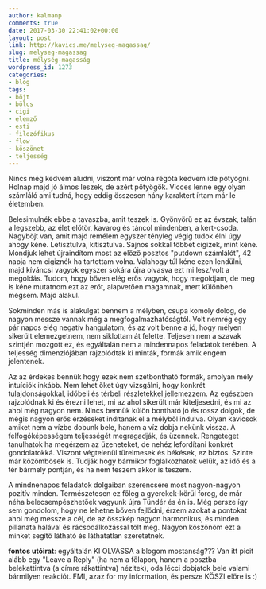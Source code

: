 ```yaml
---
author: kalmanp
comments: true
date: 2017-03-30 22:41:02+00:00
layout: post
link: http://kavics.me/melyseg-magassag/
slug: melyseg-magassag
title: mélység-magasság
wordpress_id: 1273
categories:
- blog
tags:
- böjt
- bölcs
- cigi
- elemző
- esti
- filozófikus
- flow
- köszönet
- teljesség
---
```


Nincs még kedvem aludni, viszont már volna régóta kedvem ide pötyögni. Holnap majd jó álmos leszek, de azért pötyögök. Vicces lenne egy olyan számláló ami tudná, hogy eddig összesen hány karaktert írtam már le életemben.

Belesimulnék ebbe a tavaszba, amit teszek is. Gyönyörű ez az évszak, talán a legszebb, az élet előtör, kavarog és táncol mindenben, a kert-csoda. Nagyböjt van, amit majd remélem egyszer tényleg végig tudok élni úgy ahogy kéne. Letisztulva, kitisztulva. Sajnos sokkal többet cigizek, mint kéne. Mondjuk lehet újraindítom most az előző posztos "putdown számlálót", 42 napja nem cigiznék ha tartottam volna. Valahogy túl kéne ezen lendülni, majd kíváncsi vagyok egyszer sokára újra olvasva ezt mi lesz/volt a megoldás. Tudom, hogy bőven elég erős vagyok, hogy megoldjam, de meg is kéne mutatnom ezt az erőt, alapvetően magamnak, mert különben mégsem. Majd alakul.

Sokminden más is alakulgat bennem a mélyben, csupa komoly dolog, de nagyon messze vannak még a megfogalmazhatóságtól. Volt nemrég egy pár napos elég negatív hangulatom, és az volt benne a jó, hogy mélyen sikerült elemezgetnem, nem siklottam át felette. Teljesen nem a szavak szintjén mozgott ez, és egyáltalán nem a mindennapos feladatok terében. A teljesség dimenziójában rajzolódtak ki minták, formák amik engem jelentenek.

Az az érdekes bennük hogy ezek nem szétbontható formák, amolyan mély intuíciók inkább. Nem lehet őket úgy vizsgálni, hogy konkrét tulajdonságokkal, időbeli és térbeli részletekkel jellemezzem. Az egészben rajzolódnak ki és érezni lehet, mi az ahol sikerült már kiteljesedni, és mi az ahol még nagyon nem. Nincs bennük külön bontható jó és rossz dolgok, de mégis nagyon erős érzéseket indítanak el a mélyből indulva. Olyan kavicsok amiket nem a vízbe dobunk bele, hanem a víz dobja nekünk vissza. A felfogóképességem teljességét megragadják, és üzennek. Rengeteget tanulhatok ha megérzem az üzeneteket, de nehéz lefordítani konkrét gondolatokká. Viszont végtelenül türelmesek és békések, ez biztos. Szinte már közömbösek is. Tudják hogy bármikor foglalkozhatok velük, az idő és a tér bármely pontján, és ha nem teszem akkor is teszem.

A mindnenapos feladatok dolgaiban szerencsére most nagyon-nagyon pozitív minden. Természetesen ez főleg a gyerekek-körül forog, de már néha belecsempészhetőek vagyunk újra Tündér és én is. Még persze így sem gondolom, hogy ne lehetne bőven fejlődni, érzem azokat a pontokat ahol még messze a cél, de az összkép nagyon harmonikus, és minden pillanata hálával és rácsodálkozással tölt meg. Nagyon köszönöm ezt a minket segítő látható és láthatatlan szeretetnek.

**fontos utóirat**: egyáltalán KI OLVASSA a blogom mostanság???
Van itt picit alább egy "Leave a Reply" (ha nem a főlapon, hanem a posztba belekattintva (a címre rákattintva) nézitek), oda lécci dobjatok bele valami bármilyen reakciót. FMI, azaz for my information, és persze KÖSZI előre is :)
